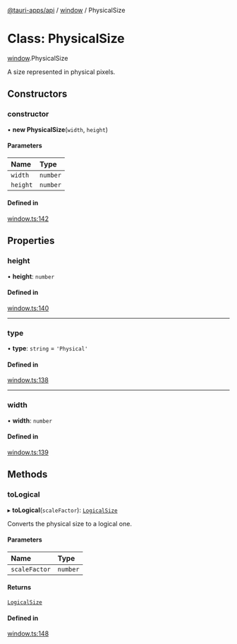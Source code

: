[@tauri-apps/api](../README.md) / [window](../modules/window.md) / PhysicalSize

# Class: PhysicalSize

[window](../modules/window.md).PhysicalSize

A size represented in physical pixels.

## Constructors

### constructor

• **new PhysicalSize**(`width`, `height`)

#### Parameters

| Name | Type |
| :------ | :------ |
| `width` | `number` |
| `height` | `number` |

#### Defined in

[window.ts:142](https://github.com/tauri-apps/tauri/blob/36ca392/tooling/api/src/window.ts#L142)

## Properties

### height

• **height**: `number`

#### Defined in

[window.ts:140](https://github.com/tauri-apps/tauri/blob/36ca392/tooling/api/src/window.ts#L140)

___

### type

• **type**: `string` = `'Physical'`

#### Defined in

[window.ts:138](https://github.com/tauri-apps/tauri/blob/36ca392/tooling/api/src/window.ts#L138)

___

### width

• **width**: `number`

#### Defined in

[window.ts:139](https://github.com/tauri-apps/tauri/blob/36ca392/tooling/api/src/window.ts#L139)

## Methods

### toLogical

▸ **toLogical**(`scaleFactor`): [`LogicalSize`](window.LogicalSize.md)

Converts the physical size to a logical one.

#### Parameters

| Name | Type |
| :------ | :------ |
| `scaleFactor` | `number` |

#### Returns

[`LogicalSize`](window.LogicalSize.md)

#### Defined in

[window.ts:148](https://github.com/tauri-apps/tauri/blob/36ca392/tooling/api/src/window.ts#L148)
